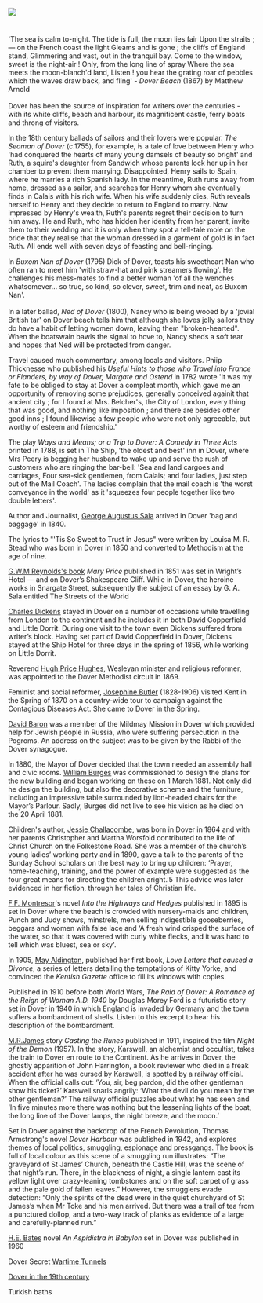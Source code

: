 <a href="https://www.kent-maps.online"><img src="https://kent-map.github.io/mdpress/juncture/ve-button.png"></a>
<param ve-config title="Dover at Night" author="Michelle Crowther" layout="vtl" 
banner="https://upload.wikimedia.org/wikipedia/commons/7/7f/Plan_of_Dover_and_of_Dover_Castle_and_Archclift_Fort_%281756%29.jpg">

#

'The sea is calm to-night. The tide is full, the moon lies fair Upon the straits ; — on the French coast the light Gleams and is gone ; the cliffs of England stand, Glimmering and vast, out in the tranquil bay. Come to the window, sweet is the night-air ! Only, from the long line of spray Where the sea meets the moon-blanch'd land, Listen ! you hear the grating roar of pebbles which the waves draw back, and fling' - _Dover Beach_ (1867) by Matthew Arnold
<br><br>
Dover has been the source of inspiration for writers over the centuries - with its white cliffs, beach and harbour, its magnificent castle, ferry boats and throng of visitors.
<param ve-image url="https://upload.wikimedia.org/wikipedia/commons/6/6b/Anonymous_-_The_Beach_at_Dover_-_B1977.14.1638_-_Yale_Center_for_British_Art.jpg" label="The Beach at Dover" attribution="Yale Center for British Art">

In the 18th century ballads of sailors and their lovers were popular. _The Seaman of Dover_ (c.1755), for example, is a tale of love between Henry who 'had conquered the hearts of many young damsels of beauty so bright' and Ruth, a squire's daughter from Sandwich whose parents lock her up in her chamber to prevent them marrying. Disappointed, Henry sails to Spain, where he marries a rich Spanish lady. In the meantime, Ruth runs away from home, dressed as a sailor, and searches for Henry whom she eventually finds in Calais with his rich wife. When his wife suddenly dies, Ruth reveals herself to Henry and they decide to return to England to marry. Now impressed by Henry's wealth, Ruth's parents regret their decision to turn him away. He and Ruth, who has hidden her identity from her parent, invite them to their wedding and it is only when they spot a tell-tale mole on the bride that they realise that the woman dressed in a garment of gold is in fact Ruth. All ends well with seven days of feasting and bell-ringing.

In _Buxom Nan of Dover_ (1795) Dick of Dover, toasts his sweetheart Nan who often ran to meet him 'with straw-hat and pink streamers flowing'. He challenges his mess-mates to find a better woman 'of all the wenches whatsomever... so true, so kind, so clever, sweet, trim and neat, as Buxom Nan'.
<br><br>
In a later ballad, _Ned of Dover_ (1800), Nancy who is being wooed by a 'jovial British tar' on Dover beach tells him that although she loves jolly sailors they do have a habit of letting women down, leaving them "broken-hearted". When the boatswain bawls the signal to hove to, Nancy sheds a soft tear and hopes that Ned will be protected from danger.

Travel caused much commentary, among locals and visitors. Phiip Thicknesse who published his _Useful Hints to those who Travel into France or Flanders, by way of Dover, Margate and Ostend_ in 1782 wrote 'It was my fate to be obliged to stay at Dover a compleat month, which gave me an opportunity of removing some prejudices, generally conceived againit that ancient city ; for I found at Mrs. Belcher's, the City of London, every thing that was good, and nothing like imposition ; and there are besides other good inns ; I found likewise a few people who were not only agreeable, but worthy of esteem and friendship.'

The play _Ways and Means; or a Trip to Dover: A Comedy in Three Acts_ printed in 1788, is set in The Ship, 'the oldest and best' inn in Dover,  where Mrs Peery is begging her husband to wake up and serve the rush of customers who are ringing the bar-bell: 'Sea and land cargoes and carriages, Four sea-sick gentlemen, from Calais; and four ladies, just step out of the Mail Coach'. The ladies complain that the mail coach is 'the worst conveyance in the world' as it 'squeezes four people together like two double letters'. 

Author and Journalist, [George Augustus Sala](/19c/19c-sala-biography) arrived in Dover 'bag and baggage' in 1840.

The lyrics to "'Tis So Sweet to Trust in Jesus" were written by Louisa M. R. Stead who was born in Dover in 1850 and converted to Methodism at the age of nine.  

[G.W.M Reynolds's book](/19c/19c-reynoldsgwm-biography) _Mary Price_ published in 1851 was set in Wright’s Hotel — and on Dover’s Shakespeare Cliff. While in Dover, the heroine works in Snargate Street, subsequently the subject of an essay by G. A. Sala entitled The Streets of the World

[Charles Dickens](/dickens/dickens-dover/) stayed in Dover on a number of occasions while travelling from London to the continent and he includes it in both David Copperfield and Little Dorrit. During one visit to the town even Dickens suffered from writer’s block. Having set part of David Copperfield in Dover, Dickens stayed at the Ship Hotel for three days in the spring of 1856, while working on Little Dorrit. 

Reverend [Hugh Price Hughes](/19c/19c-price-hughes-biography), Wesleyan minister and religious reformer, was appointed to the Dover Methodist circuit in 1869.

Feminist and social reformer, [Josephine Butler](/19c/19c-butler-biography) (1828-1906) visited Kent in the Spring of 1870 on a country-wide tour to campaign against the Contagious Diseases Act. She came to Dover in the Spring.

[David Baron](/19c/19c-baron-biography/) was a member of the Mildmay Mission in Dover which provided help for Jewish people in Russia, who were suffering persecution in the Pogroms. An address on the subject was to be given by the Rabbi of the Dover synagogue.

In 1880, the Mayor of Dover decided that the town needed an assembly hall and civic rooms. [William Burges](/19c/19c-burges-biography) was commissioned to design the plans for the new building and began working on these on 1 March 1881. Not only did he design the building, but also the decorative scheme and the furniture, including an impressive table surrounded by lion-headed chairs for the Mayor’s Parlour. Sadly, Burges did not live to see his vision as he died on the 20 April 1881.

Children's author, [Jessie Challacombe](/19c/19c-challacombe-biography), was born in Dover in 1864 and with her parents Christopher and Martha Worsfold contributed to the life of Christ Church on the Folkestone Road. She was a member of the church’s young ladies’ working party and in 1890, gave a talk to the parents of the Sunday School scholars on the best way to bring up children: ‘Prayer, home-teaching, training, and the power of example were suggested as the four great means for directing the children aright.’5 This advice was later evidenced in her fiction, through her tales of Christian life.

[F.F. Montresor](/19c/19c-montresor-biography)'s novel _Into the Highways and Hedges_ published in 1895 is set in Dover where the beach is crowded with nursery-maids and children, Punch and Judy shows, minstrels, men selling indigestible gooseberries, beggars and women with false lace and ‘A fresh wind crisped the surface of the water, so that it was covered with curly white flecks, and it was hard to tell which was bluest, sea or sky'.
<param ve-image url="https://upload.wikimedia.org/wikipedia/commons/3/30/The_beach_at_Dover%2C_Kent%2C_early_1900s_%28267298004%29.jpg" label="whatsthatpicture from Hanwell, London, UK, CC BY 2.0, via Wikimedia Commons">

In 1905, [May Aldington](/20c/20c-aldington-biography), published her first book, _Love Letters that caused a Divorce_, a series of letters detailing the temptations of Kitty Yorke, and convinced the _Kentish Gazette_ office to fill its windows with copies.

Published in 1910 before both World Wars, _The Raid of Dover: A Romance of the Reign of Woman A.D. 1940_ by Douglas Morey Ford is a futuristic story set in Dover in 1940 in which England is invaded by Germany and the town suffers a bombardment of shells. Listen to this excerpt to hear his description of the bombardment.

[M.R.James](/20c/20c-jamesmr-biography/) story _Casting the Runes_ published in 1911, inspired the film _Night of the Demon_ (1957). In the story, Karswell, an alchemist and occultist, takes the train to Dover en route to the Continent. As he arrives in Dover, the ghostly apparition of John Harrington, a book reviewer who died in a freak accident after he was cursed by Karswell, is spotted by a railway official. When the official calls out: ‘You, sir, beg pardon, did the other gentleman show his ticket?’ Karswell snarls angrily: ‘What the devil do you mean by the other gentleman?’ The railway official puzzles about what he has seen and ‘In five minutes more there was nothing but the lessening lights of the boat, the long line of the Dover lamps, the night breeze, and the moon.’

Set in Dover against the backdrop of the French Revolution, Thomas Armstrong's novel _Dover Harbour_ was published in 1942, and explores themes of local politics, smuggling, espionage and pressgangs. The book is full of local colour as this scene of a smuggling run illustrates: “The graveyard of St James’ Church, beneath the Castle Hill, was the scene of that night’s run. There, in the blackness of night, a single lantern cast its yellow light over crazy-leaning tombstones and on the soft carpet of grass and the pale gold of fallen leaves.” However, the smugglers evade detection: “Only the spirits of the dead were in the quiet churchyard of St James’s when Mr Toke and his men arrived. But there was a trail of tea from a punctured dollop, and a two-way track of planks as evidence of a large and carefully-planned run.”

[H.E. Bates](/20c/20c-bates-biography) novel _An Aspidistra in Babylon_ set in Dover was published in 1960

Dover Secret [Wartime Tunnels](/20c/20c-secret-tunnels/)



[Dover in the 19th century](/19c/19c-dover/)


Turkish baths



